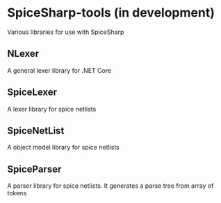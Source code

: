 # SpiceSharp-tools (in development)
Various libraries for use with SpiceSharp

## NLexer 
A general lexer library for .NET Core

## SpiceLexer
A lexer library for spice netlists

## SpiceNetList
A object model library for spice netlists

## SpiceParser
A parser library for spice netlists. It generates a parse tree from array of tokens
